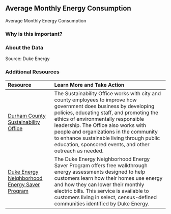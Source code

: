 ## Average Monthly Energy Consumption
Average Monthly Energy Consumption

### Why is this important?


### About the Data


Source: Duke Energy 

### Additional Resources

|Resource | Learn More and Take Action | 
|:--- | :--- |
|[Durham County Sustainability Office](http://durhamnc.gov/256/CityCounty-Sustainability-Office) | The Sustainability Office works with city and county employees to improve how government does business by developing policies, educating staff, and promoting the ethics of environmentally responsible leadership. The Office also works with people and organizations in the community to enhance sustainable living through public education, sponsored events, and other outreach as needed. 
|[Duke Energy Neighborhood Energy Saver Program](https://www.duke-energy.com/indiana/special-assistance/nesp.asp) | The Duke Energy Neighborhood Energy Saver Program offers free walkthrough energy assessments designed to help customers learn how their homes use energy and how they can lower their monthly electric bills. This service is available to customers living in select, census-defined communities identified by Duke Energy.